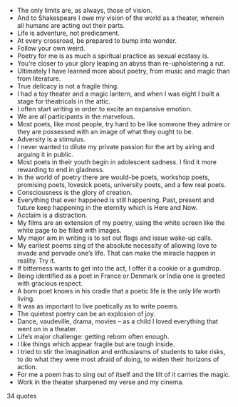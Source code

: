  - The only limits are, as always, those of vision.
 - And to Shakespeare I owe my vision of the world as a theater, wherein all humans are acting out their parts.
 - Life is adventure, not predicament.
 - At every crossroad, be prepared to bump into wonder.
 - Follow your own weird.
 - Poetry for me is as much a spiritual practice as sexual ecstasy is.
 - You’re closer to your glory leaping an abyss than re-upholstering a rut.
 - Ultimately I have learned more about poetry, from music and magic than from literature.
 - True delicacy is not a fragile thing.
 - I had a toy theater and a magic lantern, and when I was eight I built a stage for theatricals in the attic.
 - I often start writing in order to excite an expansive emotion.
 - We are all participants in the marvelous.
 - Most poets, like most people, try hard to be like someone they admire or they are possessed with an image of what they ought to be.
 - Adversity is a stimulus.
 - I never wanted to dilute my private passion for the art by airing and arguing it in public.
 - Most poets in their youth begin in adolescent sadness. I find it more rewarding to end in gladness.
 - In the world of poetry there are would-be poets, workshop poets, promising poets, lovesick poets, university poets, and a few real poets.
 - Consciousness is the glory of creation.
 - Everything that ever happened is still happening. Past, present and future keep happening in the eternity which is Here and Now.
 - Acclaim is a distraction.
 - My films are an extension of my poetry, using the white screen like the white page to be filled with images.
 - My major aim in writing is to set out flags and issue wake-up calls.
 - My earliest poems sing of the absolute necessity of allowing love to invade and pervade one’s life. That can make the miracle happen in reality. Try it.
 - If bitterness wants to get into the act, I offer it a cookie or a gumdrop.
 - Being identified as a poet in France or Denmark or India one is greeted with gracious respect.
 - A born poet knows in his cradle that a poetic life is the only life worth living.
 - It was as important to live poetically as to write poems.
 - The quietest poetry can be an explosion of joy.
 - Dance, vaudeville, drama, movies – as a child I loved everything that went on in a theater.
 - Life’s major challenge: getting reborn often enough.
 - I like things which appear fragile but are tough inside.
 - I tried to stir the imagination and enthusiasms of students to take risks, to do what they were most afraid of doing, to widen their horizons of action.
 - For me a poem has to sing out of itself and the lilt of it carries the magic.
 - Work in the theater sharpened my verse and my cinema.

34 quotes